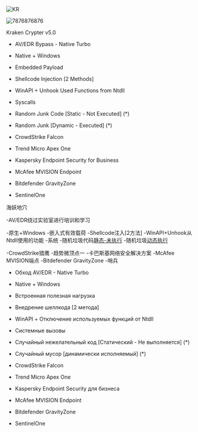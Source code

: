 ![KR](https://github.com/asciistring/Kraken-Crypter/assets/163448819/91bdee4c-17d8-42cc-b4ed-ff79d73bb9c3)

![7876876876](https://github.com/asciistring/Kraken-Crypter/assets/163448819/57e32c41-9b82-45bf-8920-9747690c8f8b)

Kraken Crypter v5.0


- AV/EDR Bypass - Native Turbo

- Native + Windows
- Embedded Payload
- Shellcode Injection [2 Methods]
- WinAPI + Unhook Used Functions from Ntdll
- Syscalls 
- Random Junk Code [Static - Not Executed] (*)
- Random Junk [Dynamic - Executed] (*)

- CrowdStrike Falcon 
- Trend Micro Apex One
- Kaspersky Endpoint Security for Business
- McAfee MVISION Endpoint
- Bitdefender GravityZone
- SentinelOne


海妖地穴

-AV/EDR绕过实验室进行培训和学习

-原生+Windows
-嵌入式有效载荷
-Shellcode注入[2方法]
-WinAPI+Unhook从Ntdll使用的功能
-系统
-随机垃圾代码[静态-未执行](*)
-随机垃圾[动态执行](*)

-CrowdStrike猎鹰
-趋势微顶点一
-卡巴斯基网络安全解决方案
-McAfee MVISION端点
-Bitdefender GravityZone
-哨兵

- Обход AV/EDR - Native Turbo

- Native + Windows
- Встроенная полезная нагрузка
- Внедрение шеллкода [2 метода]
- WinAPI + Отключение используемых функций от Ntdll
- Системные вызовы 
- Случайный нежелательный код [Статический - Не выполняется] (*)
- Случайный мусор [динамически исполняемый] (*)

- CrowdStrike Falcon 
- Trend Micro Apex One
- Kaspersky Endpoint Security для бизнеса
- McAfee MVISION Endpoint
- Bitdefender GravityZone
- SentinelOne

